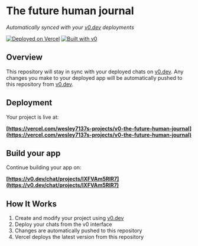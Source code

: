 # The future human journal

*Automatically synced with your [v0.dev](https://v0.dev) deployments*

[![Deployed on Vercel](https://img.shields.io/badge/Deployed%20on-Vercel-black?style=for-the-badge&logo=vercel)](https://vercel.com/wesley7137s-projects/v0-the-future-human-journal)
[![Built with v0](https://img.shields.io/badge/Built%20with-v0.dev-black?style=for-the-badge)](https://v0.dev/chat/projects/IXFVAm5RlR7)

## Overview

This repository will stay in sync with your deployed chats on [v0.dev](https://v0.dev).
Any changes you make to your deployed app will be automatically pushed to this repository from [v0.dev](https://v0.dev).

## Deployment

Your project is live at:

**[https://vercel.com/wesley7137s-projects/v0-the-future-human-journal](https://vercel.com/wesley7137s-projects/v0-the-future-human-journal)**

## Build your app

Continue building your app on:

**[https://v0.dev/chat/projects/IXFVAm5RlR7](https://v0.dev/chat/projects/IXFVAm5RlR7)**

## How It Works

1. Create and modify your project using [v0.dev](https://v0.dev)
2. Deploy your chats from the v0 interface
3. Changes are automatically pushed to this repository
4. Vercel deploys the latest version from this repository